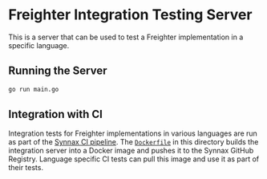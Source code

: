# Freighter Integration Testing Server

This is a server that can be used to test a Freighter implementation in a specific
language.

## Running the Server

```sh
go run main.go
```

## Integration with CI

Integration tests for Freighter implementations in various languages are run as part of
the [Synnax CI pipeline](/.github/workflows/test.freighter.yaml). The
[`Dockerfile`](Dockerfile) in this directory builds the integration server into a Docker
image and pushes it to the Synnax GitHub Registry. Language specific CI tests can pull
this image and use it as part of their tests.
